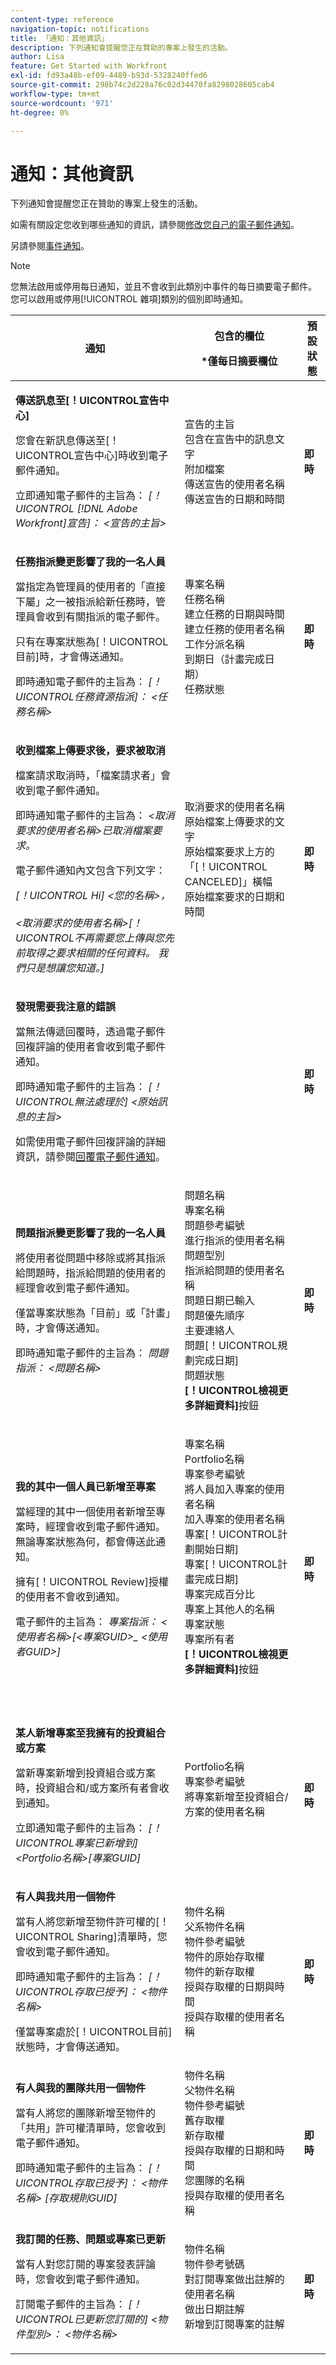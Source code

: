 ```yaml
---
content-type: reference
navigation-topic: notifications
title: 「通知：其他資訊」
description: 下列通知會提醒您正在贊助的專案上發生的活動。
author: Lisa
feature: Get Started with Workfront
exl-id: fd93a48b-ef09-4489-b93d-5328240ffed6
source-git-commit: 298b74c2d228a76c02d34470fa8298028605cab4
workflow-type: tm+mt
source-wordcount: '971'
ht-degree: 0%

---
```


# 通知：其他資訊

下列通知會提醒您正在贊助的專案上發生的活動。

如需有關設定您收到哪些通知的資訊，請參閱[修改您自己的電子郵件通知](../../workfront-basics/using-notifications/activate-or-deactivate-your-own-event-notifications.md)。

另請參閱[事件通知](../../workfront-basics/using-notifications/event-notifications.md)。

>[!NOTE]
>
>您無法啟用或停用每日通知，並且不會收到此類別中事件的每日摘要電子郵件。 您可以啟用或停用[!UICONTROL 雜項]類別的個別即時通知。

<table style="table-layout:auto"> 
 <col> 
 <col> 
 <col> 
 <thead> 
  <tr> 
   <th>通知</th> 
   <th> <p>包含的欄位 </p> <p> *僅每日摘要欄位</p> </th> 
   <th>預設狀態</th> 
  </tr> 
 </thead> 
 <tbody> 
  <tr> 
   <td> <p><strong>傳送訊息至[！UICONTROL宣告中心]</strong> </p> <p>您會在新訊息傳送至[！UICONTROL宣告中心]時收到電子郵件通知。 </p> <p>立即通知電子郵件的主旨為： <em>[！UICONTROL [!DNL Adobe Workfront]宣告]： &lt;宣告的主旨&gt;</em></p> </td> 
   <td> 宣告的主旨<br>包含在宣告中的訊息文字<br>附加檔案<br>傳送宣告的使用者名稱<br>傳送宣告的日期和時間 </td> 
   <td><strong>即時</strong> </td> 
  </tr> 
  <tr> 
   <td> <p><strong>任務指派變更影響了我的一名人員</strong> </p> <p>當指定為管理員的使用者的「直接下屬」之一被指派給新任務時，管理員會收到有關指派的電子郵件。 </p> <p>只有在專案狀態為[！UICONTROL目前]時，才會傳送通知。</p> <p>即時通知電子郵件的主旨為： <em>[！UICONTROL任務資源指派]： &lt;任務名稱&gt;</em></p> </td> 
   <td>專案名稱<br>任務名稱<br>建立任務的日期與時間<br>建立任務的使用者名稱<br>工作分派名稱<br>到期日（計畫完成日期）<br>任務狀態<br></td> 
   <td><strong>即時</strong> </td> 
  </tr> 
  <tr> 
   <td> <p><strong>收到檔案上傳要求後，要求被取消</strong> </p> <p>檔案請求取消時，「檔案請求者」會收到電子郵件通知。</p> <p>即時通知電子郵件的主旨為： <em>&lt;取消要求的使用者名稱&gt;已取消檔案要求。</em></p> <p>電子郵件通知內文包含下列文字：</p> <p><em>[！UICONTROL Hi] &lt;您的名稱&gt;， <br><br>&lt;取消要求的使用者名稱&gt;[！UICONTROL不再需要您上傳與您先前取得之要求相關的任何資料。 我們只是想讓您知道。]</em> </p> </td> 
   <td>取消要求的使用者名稱<br>原始檔案上傳要求的文字<br>原始檔案要求上方的「[！UICONTROL CANCELED]」橫幅<br>原始檔案要求的日期和時間<br></td> 
   <td><strong>即時</strong> </td> 
  </tr> 
  <tr> 
   <td> <p><strong>發現需要我注意的錯誤</strong> </p> <p>當無法傳遞回覆時，透過電子郵件回複評論的使用者會收到電子郵件通知。</p> <p>即時通知電子郵件的主旨為： <em>[！UICONTROL無法處理於] &lt;原始訊息的主旨&gt;</em></p> <p>如需使用電子郵件回複評論的詳細資訊，請參閱<a href="/help/quicksilver/workfront-basics/updating-work-items-and-viewing-updates/reply-to-email-notifications.md">回覆電子郵件通知</a>。</p> </td>
   <td> </td> 
   <td><strong>即時</strong> </td> 
  </tr> 
  <tr> 
   <td> <p><strong>問題指派變更影響了我的一名人員</strong> </p> <p>將使用者從問題中移除或將其指派給問題時，指派給問題的使用者的經理會收到電子郵件通知。 </p> <p>僅當專案狀態為「目前」或「計畫」時，才會傳送通知。</p> <p>即時通知電子郵件的主旨為： <em>問題指派： &lt;問題名稱&gt;</em></p> </td> 
   <td> <p>問題名稱<br>專案名稱<br>問題參考編號<br>進行指派的使用者名稱<br>問題型別<br>指派給問題的使用者名稱<br>問題日期已輸入<br>問題優先順序<br>主要連絡人<br>問題[！UICONTROL規劃完成日期]<br>問題狀態<br><strong>[！UICONTROL檢視更多詳細資料]</strong>按鈕</p> </td> 
   <td><strong>即時</strong> </td> 
  </tr> 
  <tr> 
   <td> <p><strong>我的其中一個人員已新增至專案</strong> </p> <p>當經理的其中一個使用者新增至專案時，經理會收到電子郵件通知。 無論專案狀態為何，都會傳送此通知。 </p> <p>擁有[！UICONTROL Review]授權的使用者不會收到通知。</p> <p>電子郵件的主旨為： <em>專案指派： &lt;使用者名稱&gt;[&lt;專案GUID&gt;_ &lt;使用者GUID&gt;]</em></p> </td> 
   <td> <p>專案名稱<br>Portfolio名稱<br>專案參考編號<br>將人員加入專案的使用者名稱<br>加入專案的使用者名稱<br>專案[！UICONTROL計劃開始日期]<br>專案[！UICONTROL計畫完成日期]<br>專案完成百分比<br>專案上其他人的名稱<br>專案狀態<br>專案所有者<br><strong>[！UICONTROL檢視更多詳細資料]</strong>按鈕<br><br><br></p> </td> 
   <td><strong>即時</strong> </td> 
  </tr> 
  <tr> 
   <td> <p><strong>某人新增專案至我擁有的投資組合或方案</strong> </p> <p>當新專案新增到投資組合或方案時，投資組合和/或方案所有者會收到通知。</p> <p>立即通知電子郵件的主旨為： <em>[！UICONTROL專案已新增到] &lt;Portfolio名稱&gt;[專案GUID]</em></p> </td> 
   <td> Portfolio名稱<br>專案參考編號<br>將專案新增至投資組合/方案的使用者名稱<br><br></td> 
   <td><strong>即時</strong> </td> 
  </tr> 
  <tr> 
   <td> <p><strong>有人與我共用一個物件</strong> </p> <p>當有人將您新增至物件許可權的[！UICONTROL Sharing]清單時，您會收到電子郵件通知。</p> <p>即時通知電子郵件的主旨為： <em>[！UICONTROL存取已授予]： &lt;物件名稱&gt;</em></p> <p>僅當專案處於[！UICONTROL目前]狀態時，才會傳送通知。</p> </td> 
   <td> 物件名稱<br>父系物件名稱<br>物件參考編號<br>物件的原始存取權<br>物件的新存取權<br>授與存取權的日期與時間<br>授與存取權的使用者名稱 </td> 
   <td><strong>即時</strong> </td> 
  </tr> 
  <tr> 
   <td> <p><strong>有人與我的團隊共用一個物件</strong> </p> <p>當有人將您的團隊新增至物件的「共用」許可權清單時，您會收到電子郵件通知。</p> <p>即時通知電子郵件的主旨為： <em>[！UICONTROL存取已授予]： &lt;物件名稱&gt; [存取規則GUID]</em></p> </td> 
   <td> 物件名稱<br>父物件名稱<br>物件參考編號<br>舊存取權<br>新存取權<br>授與存取權的日期和時間<br>您團隊的名稱<br>授與存取權的使用者名稱 </td> 
   <td><strong>即時</strong> </td> 
  </tr> 
  <tr> 
   <td> <p><strong>我訂閱的任務、問題或專案已更新</strong> </p> <p>當有人對您訂閱的專案發表評論時，您會收到電子郵件通知。</p> <p>訂閱電子郵件的主旨為： <em>[！UICONTROL已更新您訂閱的] &lt;物件型別&gt;： &lt;物件名稱&gt;</em></p> </td> 
   <td> 物件名稱<br>物件參考號碼<br>對訂閱專案做出註解的使用者名稱<br>做出日期註解<br>新增到訂閱專案的註解  </td> 
   <td><strong>即時</strong> </td> 
  </tr> 
 </tbody> 
</table>
